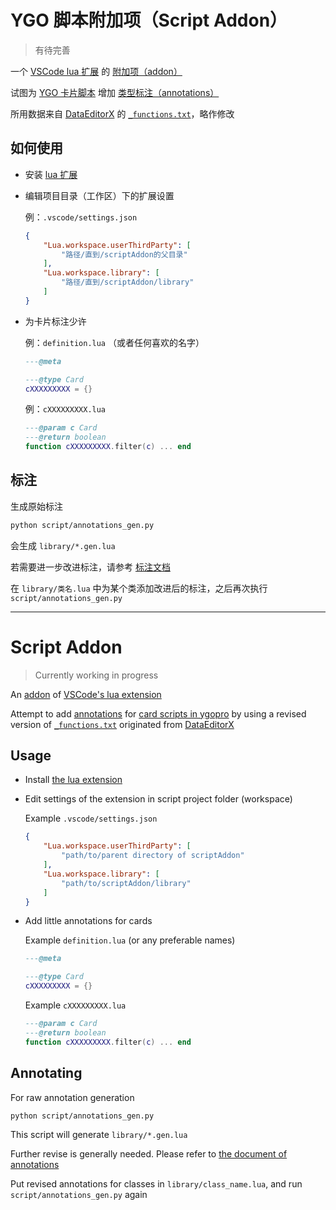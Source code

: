 # YGO 脚本附加项（Script Addon）

> 有待完善

一个 [VSCode lua 扩展][LuaExtension] 的 [附加项（addon）][Addons]

试图为 [YGO 卡片脚本][scripts] 增加 [类型标注（annotations）][Annotation]

所用数据来自 [DataEditorX][functions_origin] 的 [`_functions.txt`][functions]，略作修改

## 如何使用

- 安装 [lua 扩展][LuaExtension]
- 编辑项目目录（工作区）下的扩展设置

    例：`.vscode/settings.json`

    ```JSON
    {
        "Lua.workspace.userThirdParty": [
            "路径/直到/scriptAddon的父目录"
        ],
        "Lua.workspace.library": [
            "路径/直到/scriptAddon/library"
        ]
    }
    ```
- 为卡片标注少许

    例：`definition.lua` （或者任何喜欢的名字）

    ```lua
    ---@meta

    ---@type Card
    cXXXXXXXXX = {}
    ```
    例：`cXXXXXXXXX.lua`

    ```lua
    ---@param c Card
    ---@return boolean
    function cXXXXXXXXX.filter(c) ... end
    ```

## 标注

生成原始标注

```bash
python script/annotations_gen.py
```

会生成 `library/*.gen.lua`

若需要进一步改进标注，请参考 [标注文档][Annotation]

在 `library/类名.lua` 中为某个类添加改进后的标注，之后再次执行 `script/annotations_gen.py`

------

# Script Addon

> Currently working in progress

An [addon][Addons] of [VSCode's lua extension][LuaExtension]

Attempt to add [annotations][Annotation] for [card scripts in ygopro][scripts] by using a revised version of [`_functions.txt`][functions] originated from [DataEditorX][functions_origin]

## Usage

- Install [the lua extension][LuaExtension]
- Edit settings of the extension in script project folder (workspace)

    Example `.vscode/settings.json`

    ```JSON
    {
        "Lua.workspace.userThirdParty": [
            "path/to/parent directory of scriptAddon"
        ],
        "Lua.workspace.library": [
            "path/to/scriptAddon/library"
        ]
    }
    ```
- Add little annotations for cards

    Example `definition.lua` (or any preferable names)

    ```lua
    ---@meta

    ---@type Card
    cXXXXXXXXX = {}
    ```
    Example `cXXXXXXXXX.lua`

    ```lua
    ---@param c Card
    ---@return boolean
    function cXXXXXXXXX.filter(c) ... end
    ```

## Annotating

For raw annotation generation

```bash
python script/annotations_gen.py
```

This script will generate `library/*.gen.lua`

Further revise is generally needed. Please refer to [the document of annotations][Annotation]

Put revised annotations for classes in `library/class_name.lua`, and run `script/annotations_gen.py` again

[Addons]: https://github.com/LuaLS/lua-language-server/wiki/Addons
[Annotation]: https://github.com/LuaLS/lua-language-server/wiki/Annotations/
[LuaExtension]: https://marketplace.visualstudio.com/items?itemName=sumneko.lua
[scripts]: https://github.com/Fluorohydride/ygopro-scripts
[functions]: https://github.com/liggest/scriptAddon/blob/main/script/_functions.txt
[functions_origin]: https://code.mycard.moe/nanahira/DataEditorX/-/blob/master/DataEditorX/data/_functions.txt
